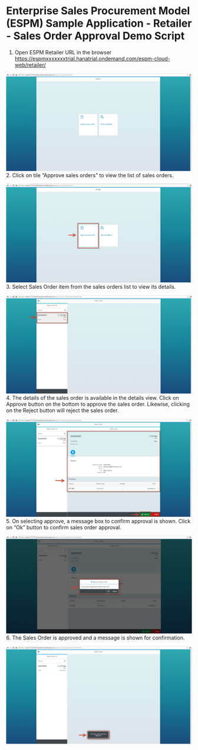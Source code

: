 Enterprise Sales Procurement Model (ESPM) Sample Application - Retailer - Sales Order Approval Demo Script
==========================================================================================================

1. Open ESPM Retailer URL in the browser https://espmxxxxxxxtrial.hanatrial.ondemand.com/espm-cloud-web/retailer/ 

![ESPM1](/docs/demoscript/retailerimages/LaunchRetailer.png?raw=true)
2. Click on tile “Approve sales orders” to view the list of sales orders.

![ESPM2](/docs/demoscript/retailerimages/2.ClickSalesOrderTile.png?raw=true)
3. Select Sales Order item from the sales orders list to view its details.

![ESPM3](/docs/demoscript/retailerimages/3.SelectSalesOrder.png?raw=true)
4. The details of the sales order is available in the details view. Click on Approve button on the bottom to approve the sales order. Likewise, clicking on the Reject button will reject the sales order.

![ESPM4](/docs/demoscript/retailerimages/4.DetailsfoSalesOrder.png?raw=true)
5. On selecting approve, a message box to confirm approval is shown. Click on “Ok” button to confirm sales order approval.

![ESPM5](/docs/demoscript/retailerimages/5.ApproveSalesOrderr.png?raw=true)
6. The Sales Order is approved and a message is shown for confirmation.

![ESPM6](/docs/demoscript/retailerimages/6.SalesOrderApproved.png?raw=true) 


